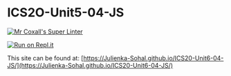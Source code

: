 # ICS2O-Unit5-04-JS

[![Mr Coxall's Super Linter](https://github.com/Julienka-Sohal/ICS20-Unit6-04-JS/workflows/Mr%20Coxall's%20Super%20Linter/badge.svg)](https://github.com/Julienka-Sohal/ICS20-Unit6-04-JS/actions/)

[![Run on Repl.it](https://repl.it/badge/github/Julienka-Sohal/ICS20-Unit6-04-JS)](https://repl.it/github/Julienka-Sohal/ICS20-Unit6-04-JS)

This site can be found at: [https://Julienka-Sohal.github.io/ICS20-Unit6-04-JS/](https://Julienka-Sohal.github.io/ICS20-Unit6-04-JS/)
